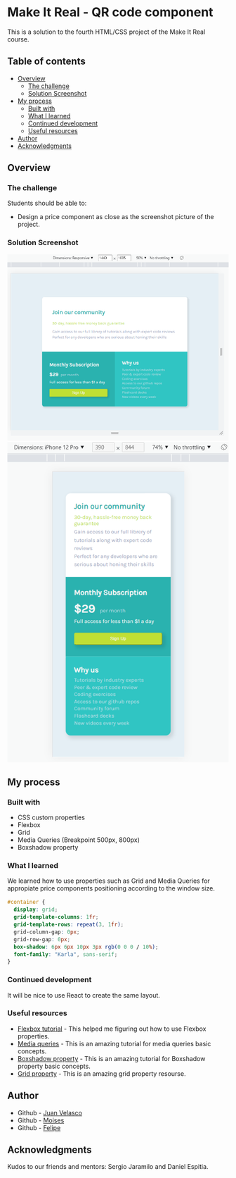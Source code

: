 # Make It Real - QR code component

This is a solution to the fourth HTML/CSS project of the Make It Real course.

## Table of contents

- [Overview](#overview)
  - [The challenge](#the-challenge)
  - [Solution Screenshot](#Solution-Screenshot)
- [My process](#my-process)
  - [Built with](#built-with)
  - [What I learned](#what-i-learned)
  - [Continued development](#continued-development)
  - [Useful resources](#useful-resources)
- [Author](#author)
- [Acknowledgments](#acknowledgments)

## Overview

### The challenge

Students should be able to:

- Design a price component as close as the screenshot picture of the project.

### Solution Screenshot

![Fullsize screen](./desktop-ss.png)
![Mobile screen size](./mobile-ss.png)

## My process

### Built with

- CSS custom properties
- Flexbox
- Grid
- Media Queries (Breakpoint 500px, 800px)
- Boxshadow property

### What I learned

We learned how to use properties such as Grid and Media Queries for appropiate price components positioning according to the window size.

```css
#container {
  display: grid;
  grid-template-columns: 1fr;
  grid-template-rows: repeat(3, 1fr);
  grid-column-gap: 0px;
  grid-row-gap: 0px;
  box-shadow: 6px 6px 10px 3px rgb(0 0 0 / 10%);
  font-family: "Karla", sans-serif;
}
```

### Continued development

It will be nice to use React to create the same layout.

### Useful resources

- [Flexbox tutorial](https://www.youtube.com/watch?v=tXIhdp5R7sc) - This helped me figuring out how to use Flexbox properties.
- [Media queries](https://youtu.be/sd16e11blHI) - This is an amazing tutorial for media queries basic concepts.
- [Boxshadow property](https://youtu.be/1aIcnXaEjmQ) - This is an amazing tutorial for Boxshadow property basic concepts.
- [Grid property](https://developer.mozilla.org/es/docs/Web/CSS/CSS_Grid_Layout) - This is an amazing grid property resourse.

## Author

- Github - [Juan Velasco](https://github.com/juandiegovelsol)
- Github - [Moises](https://github.com/juandiegovelsol)
- Github - [Felipe](https://github.com/juandiegovelsol)

## Acknowledgments

Kudos to our friends and mentors: Sergio Jaramilo and Daniel Espitia.
